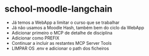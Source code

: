 # school-moodle-langchain

- Já temos a WebApp a limitar o curso que se trabalhar
- Já não usamos a Moodle Hash, também bem do ciclo da WebApp
- Adicionar primeiro o MCP de detalhe de disciplina
- Adicionar como PREFIX
- Continuar a incluir as restantes MCP Server Tools
- LIMPAR OS .env e adicionar o path dos ficheiros
